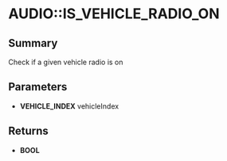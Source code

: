 # AUDIO::IS_VEHICLE_RADIO_ON

## Summary
Check if a given vehicle radio is on

## Parameters
* **VEHICLE_INDEX** vehicleIndex

## Returns
* **BOOL**